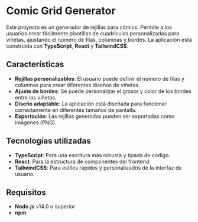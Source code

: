 # Comic Grid Generator

Este proyecto es un generador de rejillas para cómics. Permite a los usuarios crear fácilmente plantillas de cuadrículas personalizadas para viñetas, ajustando el número de filas, columnas y bordes. La aplicación está construida con **TypeScript**, **React** y **TailwindCSS**.

## Características

- **Rejillas personalizables**: El usuario puede definir el número de filas y columnas para crear diferentes diseños de viñetas.
- **Ajuste de bordes**: Se puede personalizar el grosor y color de los bordes entre las viñetas.
- **Diseño adaptable**: La aplicación está diseñada para funcionar correctamente en diferentes tamaños de pantalla.
- **Exportación**: Las rejillas generadas pueden ser exportadas como imágenes (PNG).

## Tecnologías utilizadas

- **TypeScript**: Para una escritura más robusta y tipada de código.
- **React**: Para la estructura de componentes del frontend.
- **TailwindCSS**: Para estilos rápidos y personalizados de la interfaz de usuario.

## Requisitos

- **Node.js** v14.0 o superior
- **npm**


